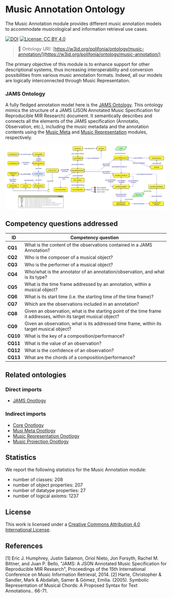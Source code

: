 # Music Annotation Ontology
The Music Annotation module provides different music annotation models to accommodate musicological and information retrieval use cases.

[![DOI](https://zenodo.org/badge/372536364.svg)](https://zenodo.org/badge/latestdoi/372536364)
[![License: CC BY 4.0](https://img.shields.io/badge/License-CC_BY_4.0-lightgrey.svg)](https://creativecommons.org/licenses/by/4.0/)

> 🔗 Ontology URI: [https://w3id.org/polifonia/ontology/music-annotation/](https://w3id.org/polifonia/ontology/music-annotation/)

The primary objective of this module is to enhance support for other descriptional systems, thus increasing interoperability and conversion possibilities from various music annotation formats.
Indeed, all our models are logically interconnected through Music Representation. 

### JAMS Ontology

A fully fledged annotation model here is the [JAMS Ontology](https://github.com/polifonia-project/jams-ontology).
This ontology mimics the structure of a JAMS (JSON Annotated Music Specification for Reproducible MIR Research) document.
It semantically describes and connects all the elements of the JAMS specification (Annotatio, Observation, etc.),  including the music metadata and the annotation contents using the [Music Meta](https://github.com/polifonia-project/music-meta-ontology) and [Music Representation](https://github.com/polifonia-project/music-representation-ontology) modules, respectively.

<img width="809" alt="jams-ontology" src="assets/jams-ontology.png">

## Competency questions addressed

| **ID**   | **Competency question**                                                                                            |
| -------- | ------------------------------------------------------------------------------------------------------------------ |
| **CQ1**  | What is the content of the observations contained in a JAMS Annotation?                                            |
| **CQ2**  | Who is the composer of a musical object?                                                                           |
| **CQ3**  | Who is the performer of a musical object?                                                                          |
| **CQ4**  | Who/what is the annotator of an annotation/observation, and what is its type?                                      |
| **CQ5**  | What is the time frame addressed by an annotation, within a musical object?                                        |
| **CQ6**  | What is its start time \(i\.e\. the starting time of the time frame\)?                                             |
| **CQ7**  | Which are the observations included in an annotation?                                                              |
| **CQ8**  | Given an observation, what is the starting point of the time frame it addresses, within its target musical object? |
| **CQ9**  | Given an observation, what is its addressed time frame, within its target musical object?                          |
| **CQ10** | What is the key of a composition/performance?                                                                      |
| **CQ11** | What is the value of an observation?                                                                               |
| **CQ12** | What is the confidence of an observation?                                                                          |
| **CQ13** | What are the chords of a composition/performance?                                                                  |           

## Related ontologies

### Direct imports
- [JAMS Onotlogy](https://w3id.org/polifonia/ontology/jams)

### Indirect imports
- [Core Onotlogy](https://w3id.org/polifonia/ontology/core)
- [Musi Meta Onotlogy](https://w3id.org/polifonia/ontology/music-meta)
- [Music Representation Onotlogy](https://w3id.org/polifonia/ontology/music-representation)
- [Music Projection Onotlogy](https://w3id.org/polifonia/ontology/music-projection)


## Statistics
We report the following statistics for the Music Annotation module: 
- number of classes: 208 
- number of object properties: 207
- number of datatype properties: 27
- number of logical axioms: 1237


## License

This work is licensed under a
[Creative Commons Attribution 4.0 International License][cc-by].


[cc-by]: http://creativecommons.org/licenses/by/4.0/

## References

[1] Eric J. Humphrey, Justin Salamon, Oriol Nieto, Jon Forsyth, Rachel M. Bittner, and Juan P. Bello, "JAMS: A JSON Annotated Music Specification for Reproducible MIR Research", Proceedings of the 15th International Conference on Music Information Retrieval, 2014.
[2] Harte, Christopher & Sandler, Mark & Abdallah, Samer & Gómez, Emilia. (2005). Symbolic Representation of Musical Chords: A Proposed Syntax for Text Annotations.. 66-71.
